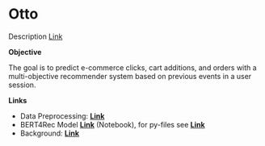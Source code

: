 # Otto

Description [Link](https://www.kaggle.com/competitions/otto-recommender-system)

<b>Objective  </b>

The goal is to predict e-commerce clicks, cart additions, and orders with a multi-objective recommender system based on previous events in a user session.

<b>Links  </b>
* Data Preprocessing: **[Link](https://github.com/pyagoubi/Otto/blob/main/otto-prep-training-and-validation-sets.ipynb)**
* BERT4Rec Model **[Link](https://github.com/pyagoubi/Otto/blob/main/bert4rec.ipynb)** (Notebook), for py-files see **[Link](https://github.com/pyagoubi/recommender)**
* Background: **[Link](https://arxiv.org/abs/1904.06690)** 
